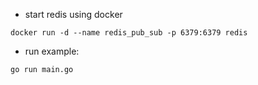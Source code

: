 - start redis using docker

```
docker run -d --name redis_pub_sub -p 6379:6379 redis
```

- run example:

```
go run main.go
```
